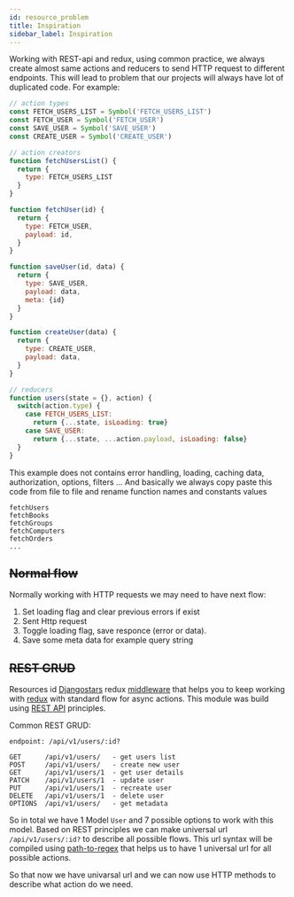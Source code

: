 ```yaml
---
id: resource_problem
title: Inspiration
sidebar_label: Inspiration
---
```


Working with REST-api and redux, using common practice, we always create almost same actions and reducers to send HTTP request to different endpoints. This will lead to problem that our projects will always have lot of duplicated code. For example:

```javascript
// action types
const FETCH_USERS_LIST = Symbol('FETCH_USERS_LIST')
const FETCH_USER = Symbol('FETCH_USER')
const SAVE_USER = Symbol('SAVE_USER')
const CREATE_USER = Symbol('CREATE_USER')

// action creators
function fetchUsersList() {
  return {
    type: FETCH_USERS_LIST
  }
}

function fetchUser(id) {
  return {
    type: FETCH_USER,
    payload: id,
  }
}

function saveUser(id, data) {
  return {
    type: SAVE_USER,
    payload: data,
    meta: {id}
  }
}

function createUser(data) {
  return {
    type: CREATE_USER,
    payload: data,
  }
}

// reducers
function users(state = {}, action) {
  switch(action.type) {
    case FETCH_USERS_LIST:
      return {...state, isLoading: true}
    case SAVE_USER:
      return {...state, ...action.payload, isLoading: false}
  }
}
```

This example does not contains error handling, loading, caching data, authorization, options, filters ... And basically we always copy paste this code from file to file and rename function names and constants values

```
fetchUsers
fetchBooks
fetchGroups
fetchComputers
fetchOrders
...
```

## ~~Normal flow~~

Normally working with HTTP requests we may need to have next flow:

1. Set loading flag and clear previous errors if exist
2. Sent Http request
3. Toggle loading flag, save responce (error or data). 
4. Save some meta data for example query string


## ~~REST GRUD~~

Resources id [Djangostars](https://djangostars.com/) redux [middleware](https://redux.js.org/advanced/middleware) that helps you to keep working with [redux](https://redux.js.org/) with standard flow for async actions.
This module was build using [REST API](https://en.wikipedia.org/wiki/Representational_state_transfer) principles.

Common REST GRUD:

```
endpoint: /api/v1/users/:id?

GET      /api/v1/users/   - get users list
POST     /api/v1/users/   - create new user
GET      /api/v1/users/1  - get user details
PATCH    /api/v1/users/1  - update user
PUT      /api/v1/users/1  - recreate user
DELETE   /api/v1/users/1  - delete user
OPTIONS  /api/v1/users/   - get metadata
```

So in total we have 1 Model `User` and 7 possible options to work with this model.
Based on REST principles we can make universal url `/api/v1/users/:id?` to describe all possible flows. 
This url syntax will be compiled using [path-to-regex](https://www.npmjs.com/package/path-to-regex) that helps us to have 1 universal url for all possible actions.

So that now we have univarsal url and we can now use HTTP methods to describe what action do we need.






